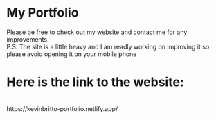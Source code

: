 # My Portfolio

Please be free to check out my website and contact me for any improvements.
<br>
P.S: The site is a little heavy and I am readly working on improving it so please avoid opening it on your mobile phone 
<br>
# Here is the link to the website:
<br>
https://kevinbritto-portfolio.netlify.app/
